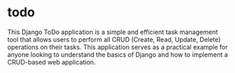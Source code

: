 # todo
This Django ToDo application is a simple and efficient task management tool that allows users to perform all CRUD (Create, Read, Update, Delete) operations on their tasks. This application serves as a practical example for anyone looking to understand the basics of Django and how to implement a CRUD-based web application.
